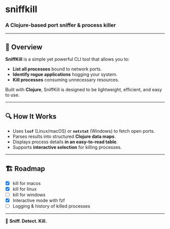 # sniffkill

### A Clojure-based port sniffer & process killer

---

## 🚀 Overview

**SniffKill** is a simple yet powerful CLI tool that allows you to:

- **List all processes** bound to network ports.
- **Identify rogue applications** hogging your system.
- **Kill processes** consuming unnecessary resources.

Built with **Clojure**, SniffKill is designed to be lightweight, efficient, and easy to use.

---

## 🔍 How It Works

- Uses **`lsof`** (Linux/macOS) or **`netstat`** (Windows) to fetch open ports.
- Parses results into structured **Clojure data maps**.
- Displays process details **in an easy-to-read table**.
- Supports **interactive selection** for killing processes.

---

## 🏗️ Roadmap

- [x] kill for macos
- [x] kill for linux
- [ ] kill for windows
- [x] Interactive mode with fzf
- [ ] Logging & history of killed processes

---

🚀 **Sniff. Detect. Kill.**

